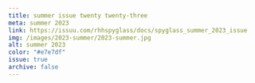 ```yaml
---
title: summer issue twenty twenty-three
meta: summer 2023
link: https://issuu.com/rhhspyglass/docs/spyglass_summer_2023_issue
img: /images/2023-summer/2023-summer.jpg
alt: summer 2023
color: "#e7e7df"
issue: true
archive: false
---
```

